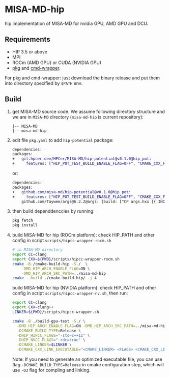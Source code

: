 # MISA-MD-hip
hip implementation of MISA-MD for nvidia GPU, AMD GPU and DCU.

## Requirements
- HIP 3.5 or above
- MPI
- ROCm (AMD GPU) or CUDA (NVIDIA GPU)
- [pkg](https://github.com/genshen/pkg) and [cmd-wrapper](https://github.com/genshen/cmd-wrapper). 

For pkg and cmd-wrapper: just download the binary release and put them into directory specified by `$PATH` env.

## Build
1. get MISA-MD source code.
    We assume following directory structure and we are in `MISA-MD` directory
    (`misa-md-hip` is current repository):
    ```
    |-- MISA-MD
    |-- misa-md-hip
    ```
2. edit file `pkg.yaml` to add `hip-potential` package:

    ```diff
    dependencies:
    packages:
    +   git.hpcer.dev/HPCer/MISA-MD/hip-potential@v0.1.0@hip_pot:
    +     features: ["HIP_POT_TEST_BUILD_ENABLE_FLAG=OFF", "CMAKE_CXX_FLAGS=-fPIC", "HIP_HIPCC_FLAGS=\"-fgpu-rdc -std=c++11\"", "HIP_NVCC_FLAGS=-rdc=true" ]
    ```
    or:
    ```diff
    dependencies:
    packages:
    +   github.com/misa-md/hip-potential@v0.1.0@hip_pot:
    +     features: ["HIP_POT_TEST_BUILD_ENABLE_FLAG=OFF", "CMAKE_CXX_FLAGS=-fPIC", "HIP_HIPCC_FLAGS=\"-fgpu-rdc -std=c++11\"", "HIP_NVCC_FLAGS=-rdc=true" ]
        github.com/Taywee/args@6.2.2@args: {build: ["CP args.hxx {{.INCLUDE}}/args.hpp"]}
    ```

3. then build dependdenccies by running:
    ```bash
    pkg fetch
    pkg install
    ```

4. build MISA-MD for hip (ROCm platform):
    check HIP_PATH and other config in script `scripts/hipcc-wrapper-rocm.sh`
    ```bash
    # in MISA-MD directory
    export CC=clang
    export CXX=${PWD}/scripts/hipcc-wrapper-rocm.sh
    cmake -B./cmake-build-hip -S./  \
        -DMD_HIP_ARCH_ENABLE_FLAG=ON \
        -DMD_HIP_ARCH_SRC_PATH=../misa-md-hip
    cmake --build ./cmake-build-hip/ -j 4
    ```

    build MISA-MD for hip (NVIDIA platform):
    check HIP_PATH and other config in script `scripts/hipcc-wrapper-nv.sh`, then run:
    ```bash
    export CC=clang
    export CXX=clang++
    LINKER=${PWD}/scripts/hipcc-wrapper.sh

    cmake -B ./build-gpu-test -S./ \
      -DMD_HIP_ARCH_ENABLE_FLAG=ON -DMD_HIP_ARCH_SRC_PATH=../misa-md-hip \
      -DCMAKE_BUILD_TYPE=Release \
      -DHIP_HIPCC_FLAGS="-std=c++11" \
      -DHIP_NVCC_FLAGS="-rdc=true" \
      -DCMAKE_LINKER=$LINKER \
      -DCMAKE_CXX_LINK_EXECUTABLE="<CMAKE_LINKER> <FLAGS> <CMAKE_CXX_LINK_FLAGS> <LINK_FLAGS> <OBJECTS> -o <TARGET> <LINK_LIBRARIES>"
   ```
   Note: If you need to generate an optimized executable file,
   you can use flag `-DCMAKE_BUILD_TYPE=Release` in cmake configuration step,
   which will use `-O3` flag for compling and linking. 
